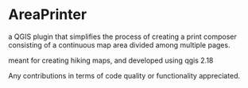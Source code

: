 # AreaPrinter
a QGIS plugin that simplifies the process of creating a print composer consisting of a continuous map area divided among multiple pages.

meant for creating hiking maps, and developed using qgis 2.18

Any contributions in terms of code quality or functionality appreciated.
